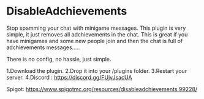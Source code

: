 # DisableAdchievements
Stop spamming your chat with minigame messages.
This plugin is very simple, it just removes all adchievements in the chat.
This is great if you have minigames and some new people join and then the chat is full of adchievements messages.....

There is no config, no hassle, just simple.

1.Download the plugin.
2.Drop it into your /plugins folder.
3.Restart your server.
4.Discord : https://discord.gg/FUjvJsacUA

Spigot: https://www.spigotmc.org/resources/disableadchievements.99228/
